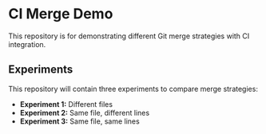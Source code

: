 # CI Merge Demo

This repository is for demonstrating different Git merge strategies with CI integration.

## Experiments

This repository will contain three experiments to compare merge strategies:
- **Experiment 1:** Different files
- **Experiment 2:** Same file, different lines
- **Experiment 3:** Same file, same lines
